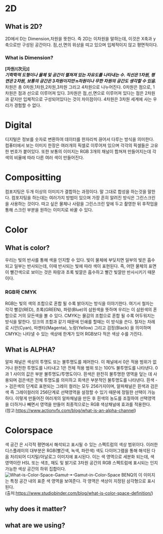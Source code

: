 # 2D
## What is 2D?
2D에서 D는 Dimension,차원을 뜻한다. 즉 2D는 이차원을 말하는데, 이것은 X축과 y축으로만 구성된 공간이다. 점,선,면의 위상을 띠고 있으며 입체적이지 않고 평면적이다.
### What is Dimension? 
**[차원/(次元)]**
<br/>***기학학적 도형이나 물체 및 공간이 펼쳐져 있는 자유도를 나타내는 수. 직선은 1차원, 평면은 2차원, 보통의 공간은 3차원이지만 n차원이나 무한 차원의 공간도 생각할 수 있음.***
차원은 총 0차원,1차원,2차원,3차원 그리고 4차원으로 나누어진다. 0차원은 점으로, 1차원은 점과 선으로 이루어져 있다. 3차원은 점,선,면으로 이루어져 있다는 점은 2차원과 같지만 입체적으로 구성되어있다는 것이 차이점이다. 4차원은 3차원 세계에 사는 우리가 경험할 수 없다.

# Digital
디지털은 정보를 숫자로 변환하여 데이터를 한자리씩 끊어서 다루는 방식을 의미한다. 컴퓨터에서 보는 이미지 한장은 여러개의 픽셀로 이루어져 있으며 각각의 픽셀들은 고유한 번호가 붙어있다. 또한 보통의 이미지는 RGB 3개의 채널이 합쳐져 만들어지는데 각 색의 비율에 따라 다른 여러 색이 만들어진다.

# Compositting
컴포지팅은 두개 이상의 이미지가 결합하는 과정이다. 말 그대로 합성을 하는것을 말한다. 컴포지팅을 하는데는 여러가지 방법이 있으며 가장 흔히 알려진 방식은 그린스크린을 사용하는 것이다. 따고 싶은 물체나 사람을 그린스크린 앞에 두고 촬영한 뒤 후작업을 통해 스크린 부분을 원하는 이미지로 바꿀 수 있다.
     
# Color
## What is color? 
우리는 빛의 반사를 통해 색을 인지할 수 있다.
빛이 물체에 부딪치면 일부의 빛은 흡수되고 일부는 반사되는데, 이때 반사되는 빛에 따라 색이 표현된다. 즉,  어떤 물체의 표면이 빨간색으로 보이는 것은 파랑과 초록 빛깔은 흡수하고 빨간 빛깔만 반사시키기 때문이다. 
### RGB와 CMYK
RGB는 빛의 색의 조합으로 혼합 될 수록 밝아지는 방식을 이야기한다. 여기서 철자는 각각 빨강(RED), 초록(GREEN), 파랑(Blue)의 삼원색을 뜻하며 우리는 이 삼원색의 혼합으로 거의 모든색을 볼 수 있다. CMYK는 물감의 조합으로 혼합 될 수록 어두워지는 방식을 말한다. 잉크의 조합과 같기 때문에 인쇄를 할때는 이 방식을 쓴다. 철자는 차례로 시안(Cyan), 마젠타(Magenta), 노랑(Yellow) 그리고 검정(Black) 을 의미하며 CMYK는 나타낼 수 있는 색상에 한계가 있어 RGB보다 적은 색상 수를 가진다.  
## What is ALPHA?
알파 채널은 색상의 투명도 또는 불투명도를 제어한다.
이 채널에서 0은 적용 범위가 없거나 완전한 투명도를 나타내고 1은 전체 적용 범위 또는 100% 불투명도를 나타낸다. 0과 1 사이의 값은 부분 불투명도/투명도이다. 흰색은 완전히 불투명한 영역을 덮는 데 사용되며 검은색은 전체 투명도를 의미하고 회색은 부분적인 불투명도를 나타낸다. 흰색 -> 검은색의 단계로 표현되는 그레이 컬러는 모두 256가지이며, 알파채널은 흰색과 검은색 즉 그레이컬러의 256단계로 선택영역을 설정할 수 있기 때문에 정밀한 선택이 가능하다. 이렇게 만들어진 여러개의 알파채널을 만든 후 흰색의 농도를 조절하여 선택영역을 더하거나 빼면서 영역을 만들어 최종적으로는 RGB 색상채널에 효과를 적용한다.
<br/>(참고:https://www.actionvfx.com/blog/what-is-an-alpha-channel)

# Colorspace
색 공간 은 시각적 평면에서 해석되고 표시될 수 있는 스펙트럼의 색상 범위이다. 이러한 디스플레이의 대부분은 RGB(빨간색, 녹색, 파란색) 색도 다이어그램을 통해 해석된 다음 처리되어 디지털/아날로그 이미지에 표시된다. 이는 색 영역으로 세분화 되는데, 색 영역이란 HSL 또는 색조, 채도 및 밝기로 3차원 공간의 RGB 스펙트럼에 표시되는 인지 가능한 색상 공간의 하위 집합이다. 
![What-is-Color-Space-Gamut-•-Gamut-in-Color-Space](https://user-images.githubusercontent.com/112813981/194696581-dfb921ac-2f04-44a0-a0b3-65a452047606.jpg)
BENQ의 이 이미지는 특정 공간 내의 표준 색 영역을 보여준다. 각 영역은 색상이 지정된 삼각형으로 표시된다. 
<br/>(출처:https://www.studiobinder.com/blog/what-is-color-space-definition/)
## why does it matter?
## what are we using?
